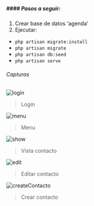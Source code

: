 ##### #### Pasos a seguir:
1. Crear base de datos 'agenda'
2. Ejecutar:
- `php artisan migrate:install`
- `php artisan migrate`
- `php artisan db:seed`
- `php artisan serve`

###### Capturas
![login](https://user-images.githubusercontent.com/67175040/112734585-75550480-8f25-11eb-965a-eca284e9fe2b.png)

> Login

![menu](https://user-images.githubusercontent.com/67175040/112734836-feb90680-8f26-11eb-83b2-a0f9cf556792.png)
> Menu

![show](https://user-images.githubusercontent.com/67175040/112734839-ffea3380-8f26-11eb-9fd9-c96f014f676c.png)

> Vista contacto

![edit](https://user-images.githubusercontent.com/67175040/112734843-037dba80-8f27-11eb-95c2-f7ccee001332.png)

> Editar contacto

![createContacto](https://user-images.githubusercontent.com/67175040/112734847-04aee780-8f27-11eb-9c1b-322559cbfcbe.png)

> Crear contacto
